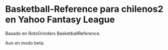 Basketball-Reference para chilenos2 en Yahoo Fantasy League
============================================================

Basado en RotoGrinders BasketballReference.

Aun en modo beta.
